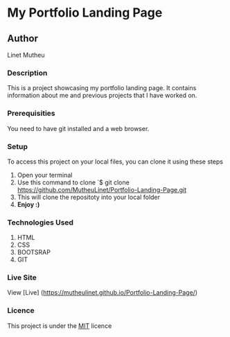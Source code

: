  # My Portfolio Landing Page
## Author
Linet Mutheu
### Description
This is a project showcasing my portfolio landing page. It contains information about me and previous projects that I have worked on.
### Prerequisities
You need to have git installed and a web browser.
### Setup
To access this project on your local files, you can clone it using these steps
1. Open your terminal
1. Use this command to clone `$ git clone
https://github.com/MutheuLinet/Portfolio-Landing-Page.git
1. This will clone the repositoty into your local folder
2. __Enjoy :)__
### Technologies Used
1. HTML
2. CSS
3. BOOTSRAP
4. GIT
### Live Site
View [Live] (https://mutheulinet.github.io/Portfolio-Landing-Page/)
### Licence
This project is under the  [MIT](LICENSE) licence